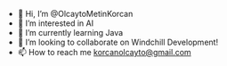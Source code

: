 - 👋 Hi, I’m @OlcaytoMetinKorcan
- 👀 I’m interested in AI
- 🌱 I’m currently learning Java
- 💞️ I’m looking to collaborate on Windchill Development!
- 📫 How to reach me korcanolcayto@gmail.com

<!---
OlcaytoMetinKorcan/OlcaytoMetinKorcan is a ✨ special ✨ repository because its `README.md` (this file) appears on your GitHub profile.
You can click the Preview link to take a look at your changes.
--->

